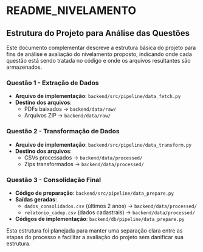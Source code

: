 # README_NIVELAMENTO

## Estrutura do Projeto para Análise das Questões
Este documento complementar descreve a estrutura básica do projeto para fins de análise e avaliação do nivelamento proposto, indicando onde cada questão está sendo tratada no código e onde os arquivos resultantes são armazenados.

### Questão 1 - Extração de Dados
- **Arquivo de implementação**: `backend/src/pipeline/data_fetch.py`  
- **Destino dos arquivos**:
  - PDFs baixados → `backend/data/raw/`
  - Arquivos ZIP → `backend/data/raw/`

### Questão 2 - Transformação de Dados  
- **Arquivo de implementação**: `backend/src/pipeline/data_transform.py`  
- **Destino dos arquivos**:
  - CSVs processados → `backend/data/processed/`  
  - Zips transformados → `backend/data/processed/`

### Questão 3 - Consolidação Final  
- **Código de preparação**: `backend/src/pipeline/data_prepare.py`  
- **Saídas geradas**:
  - `dados_consolidados.csv` (últimos 2 anos) → `backend/data/processed/`  
  - `relatorio_cadop.csv` (dados cadastrais) → `backend/data/processed/`
- **Códigos de implementação**: `backend/db/pipeline/data_prepare.py` 

Esta estrutura foi planejada para manter uma separação clara entre as etapas do processo e facilitar a avaliação do projeto sem danificar sua estrutura.